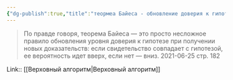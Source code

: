 ```yaml
---
{"dg-publish":true,"title":"теормеа Байеса - обновление доверия к гипотезе при обновлении данных","tags":["quotes"],"date":"2021-06-25T20:55:00+04:00","modified_at":"2023-01-08T21:09:06+04:00","permalink":"/quotes/202106252055/","dgHomeLink":false,"dgPassFrontmatter":true}
---
```



> По правде говоря, теорема Байеса — это просто несложное правило обновления уровня доверия к гипотезе при получении новых доказательств: если свидетельство совпадает с гипотезой, ее вероятность идет вверх, если нет — вниз.
	2021-06-25 стр. 182

Link:: [[Верховный алгоритм|Верховный алгоритм]]
